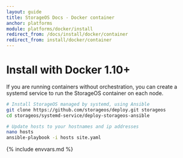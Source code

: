 ```yaml
---
layout: guide
title: StorageOS Docs - Docker container
anchor: platforms
module: platforms/docker/install
redirect_from: /docs/install/docker/container
redirect_from: install/docker/container
---
```


# Install with Docker 1.10+

If you are running containers without orchestration, you can create a systemd
service to run the StorageOS container on each node.

```bash
# Install StorageOS managed by systemd, using Ansible
git clone https://github.com/storageos/deploy.git storageos
cd storageos/systemd-service/deploy-storageos-ansible

# Update hosts to your hostnames and ip addresses
nano hosts
ansible-playbook -i hosts site.yaml
```

{% include envvars.md %}
